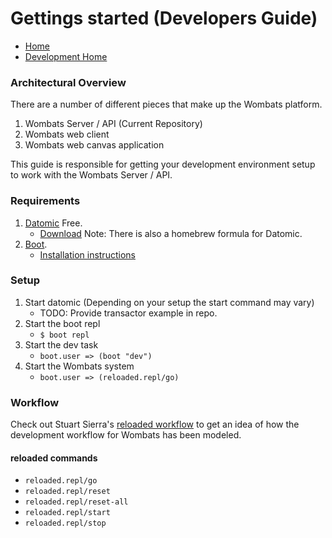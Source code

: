 # Gettings started (Developers Guide)

- [Home](../home.md)
- [Development Home](./home.md)

### Architectural Overview

There are a number of different pieces that make up the Wombats platform.

1. Wombats Server / API (Current Repository)
1. Wombats web client
1. Wombats web canvas application

This guide is responsible for getting your development environment setup to work with the Wombats Server / API.

### Requirements

1. [Datomic](http://www.datomic.com/) Free.
   - [Download](https://my.datomic.com/downloads/free) Note: There is also a homebrew formula for Datomic.
1. [Boot](http://boot-clj.com/).
   - [Installation instructions](https://github.com/boot-clj/boot#install)

### Setup

1. Start datomic (Depending on your setup the start command may vary)
   - TODO: Provide transactor example in repo.
1. Start the boot repl
   - `$ boot repl`
1. Start the dev task
   - `boot.user => (boot "dev")`
1. Start the Wombats system
   - `boot.user => (reloaded.repl/go)`

### Workflow

Check out Stuart Sierra's [reloaded workflow](http://thinkrelevance.com/blog/2013/06/04/clojure-workflow-reloaded) to get an idea of how the development workflow for Wombats has been modeled.

#### reloaded commands

- `reloaded.repl/go`
- `reloaded.repl/reset`
- `reloaded.repl/reset-all`
- `reloaded.repl/start`
- `reloaded.repl/stop`
